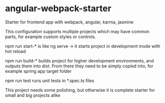 # angular-webpack-starter
Starter for frontend app with webpack, angular, karma, jasmine

This configuration supports multiple projects which may have common parts, for example custom styles or controls.

npm run start-* is like ng serve -> it starts project in development mode with hot reload

npm run build-* builds project for higher development environments, and outputs them into dist. From there they need to be simply copied into, for example spring app target folder

npm run test runs unit tests in *.spec.ts files

This project needs some polishing, but otherwise it is complete starter for small and big projects alike  
